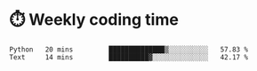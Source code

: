 
# :stopwatch: Weekly coding time
<!--START_SECTION:waka-->

```text
Python   20 mins         ██████████████▒░░░░░░░░░░   57.83 %
Text     14 mins         ██████████▓░░░░░░░░░░░░░░   42.17 %
```

<!--END_SECTION:waka-->


<!-- <p> <img src="https://github-readme-stats.vercel.app/api?username=cozgerest&show_icons=true&hide_border=false" />  </p> -->

